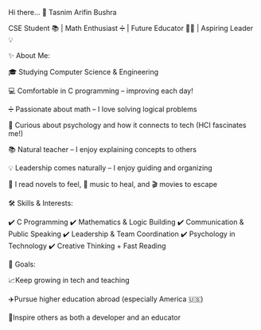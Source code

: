 Hi there...
🌸 Tasnim Arifin Bushra

CSE Student 📚 | Math Enthusiast ➗ | Future Educator 👩‍🏫 | Aspiring Leader 💡



✨ About Me:

🎓 Studying Computer Science & Engineering

💻 Comfortable in C programming – improving each day!

➗ Passionate about math – I love solving logical problems

🧠 Curious about psychology and how it connects to tech (HCI fascinates me!)

📚 Natural teacher – I enjoy explaining concepts to others

💡 Leadership comes naturally – I enjoy guiding and organizing

📖 I read novels to feel, 🎵 music to heal, and 🎬 movies to escape

🛠️ Skills & Interests:

✔️ C Programming
✔️ Mathematics & Logic Building
✔️ Communication & Public Speaking
✔️ Leadership & Team Coordination
✔️ Psychology in Technology
✔️ Creative Thinking + Fast Reading

🎯 Goals:

📈Keep growing in tech and teaching

✈️Pursue higher education abroad (especially America 🇺🇸)

🌟Inspire others as both a developer and an educator



